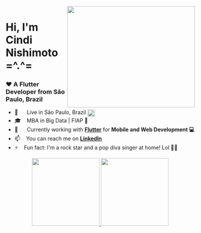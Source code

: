 <img align="right" width="340" height="270" src="https://i.pinimg.com/originals/48/71/a0/4871a06594edd9e5e1bb5f0fab7e362a.gif">

<h1 align="left">Hi, I'm Cindi Nishimoto =^.^= </h1>
<h3 align="left">❤️ A Flutter Developer from São Paulo, Brazil </h3>

  - 📍  &nbsp;&nbsp;&nbsp;&nbsp; Live in São Paulo, Brazil <img align="center" src="https://user-images.githubusercontent.com/45148915/150196899-7ec7aadb-d28c-4aa8-abf1-44a81b82fb0d.png" width="20"  height="20" />
  - 🎓 &nbsp;&nbsp; MBA in Big Data | FIAP 🎲
  - 📱  &nbsp;&nbsp;&nbsp;&nbsp; Currently working with **[Flutter](https://flutter.dev/)** for **Mobile and Web Development 💻**
  - 📫 &nbsp;&nbsp; You can reach me on **[LinkedIn](https://www.linkedin.com/in/cindinishimoto)**
  - ⚡ &nbsp;&nbsp; Fun fact: I'm a rock star and a pop diva singer at home! Lol 🎤✨

<div align="center">
  <a href="https://github.com/cindistar">
  <img height="180em" src="https://github-readme-stats.vercel.app/api?username=cindistar&show_icons=true&theme=dracula&include_all_commits=true&count_private=true"/>
  <img height="180em" src="https://github-readme-stats.vercel.app/api/top-langs/?username=cindistar&layout=compact&langs_count=7&theme=dracula"/>
</div>
